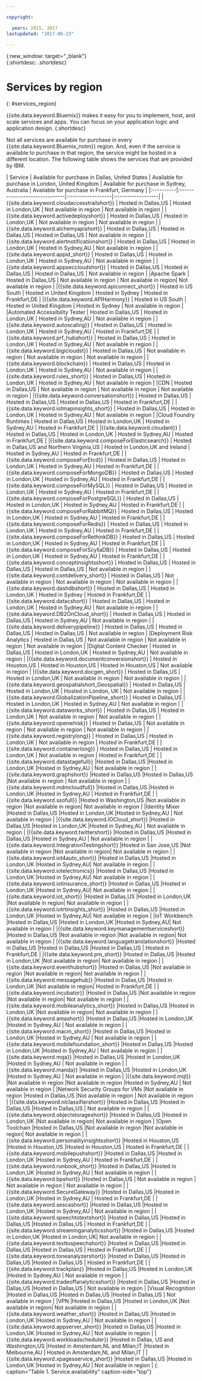 ```yaml
---

copyright:

  years: 2015, 2017
lastupdated: "2017-06-23"

---
```


{:new_window: target="_blank"}  
{:shortdesc: .shortdesc}


# Services by region
{: #services_region}

{{site.data.keyword.Bluemix}} makes it easy for you to implement, host, and scale services and apps. You can focus on your application logic and application design. 
{:shortdesc}

Not all services are available for purchase in every {{site.data.keyword.Bluemix_notm}} region. And, even if the service is available to purchase in that region, the service might be hosted in a different location. The following table shows the services that are provided by IBM.



| Service | Available for purchase in Dallas, United States | Available for purchase in London, United Kingdom | Available for purchase in Sydney, Australia | Available for purchase in Frankfurt, Germany |
|:----------|:------------------------------|:------------------|:------------------|
|{{site.data.keyword.cloudaccesstrailshort}} | Hosted in Dallas,US | Hosted in London,UK | Not available in region | Not available in region |
|{{site.data.keyword.activedeployshort}} | Hosted in Dallas,US | Hosted in London,UK | Not available in region | Not available in region |
|{{site.data.keyword.alchemyapishort}} | Hosted in Dallas,US | Hosted in Dallas,US | Hosted in Dallas,US | Not available in region |
|{{site.data.keyword.alertnotificationshort}}	| Hosted in Dallas,US	| Hosted in London,UK	| Hosted in Sydney,AU | Not available in region |
|{{site.data.keyword.appid_short}} | Hosted in Dallas,US | Hosted in London,UK | Hosted in Sydney,AU | Not available in region |
|{{site.data.keyword.appseccloudshort}} | Hosted in Dallas,US | Hosted in Dallas,US | Hosted in Dallas,US | Not available in region |
|Apache Spark | Hosted in Dallas,US | Not available in region | Not available in region| Not available in region |
|{{site.data.keyword.apiconnect_short}} | Hosted in US South | Hosted in United Kingdom | Hosted in Sydney | Hosted in Frankfurt,DE |
|{{site.data.keyword.APIHarmony}} | Hosted in US South | Hosted in United Kingdom | Hosted in Sydney | Not available in region |
|Automated Accessibility Tester | Hosted in Dallas,US | Hosted in London,UK | Hosted in Sydney,AU | Not available in region |
|{{site.data.keyword.autoscaling}} | Hosted in Dallas,US | Hosted in London,UK | Hosted in Sydney,AU | Hosted in Frankfurt,DE |
|{{site.data.keyword.prf_hubshort}}	| Hosted in Dallas,US | Hosted in London,UK | Hosted in Sydney,AU | Not available in region |
|{{site.data.keyword.bigicloudst}} | Hosted in Dallas,US | Not available in region | Not available in region | Not available in region |
|{{site.data.keyword.blockchain}} | Hosted in Dallas,US | Hosted in London,UK | Hosted in Sydney,AU | Not available in region |
|{{site.data.keyword.rules_short}} | Hosted in Dallas,US | Hosted in London,UK | Hosted in Sydney,AU | Not available in region |
|CDN | Hosted in Dallas,US | Not available in region | Not available in region | Not available in region |
|{{site.data.keyword.conversationshort}} | Hosted in Dallas,US | Hosted in Dallas,US | Hosted in Dallas,US | Hosted in Frankfurt,DE |
|{{site.data.keyword.iotmapinsights_short}} | Hosted in Dallas,US | Hosted in London,UK | Hosted in Sydney,AU | Not available in region |
|Cloud Foundry Runtimes | Hosted in Dallas,US | Hosted in London,UK | Hosted in Sydney,AU | Hosted in Frankfurt,DE |
|{{site.data.keyword.cloudant}} | Hosted in Dallas,US | Hosted in London,UK | Hosted in Sydney,AU | Hosted in Frankfurt,DE |
|{{site.data.keyword.composeForElasticsearch}} | Hosted in Dallas,US and Northern Virginia,US | Hosted in London,UK and Ireland | Hosted in Sydney,AU | Hosted in Frankfurt,DE |
|{{site.data.keyword.composeForEtcd}}	| Hosted in Dallas,US	| Hosted in London,UK	| Hosted in Sydney,AU | Hosted in Frankfurt,DE |
|{{site.data.keyword.composeForMongoDB}} | Hosted in Dallas,US | Hosted in London,UK | Hosted in Sydney,AU | Hosted in Frankfurt,DE |
|{{site.data.keyword.composeForMySQL}} | Hosted in Dallas,US | Hosted in London,UK | Hosted in Sydney,AU | Hosted in Frankfurt,DE |
|{{site.data.keyword.composeForPostgreSQL}} | Hosted in Dallas,US | Hosted in London,UK | Hosted in Sydney,AU | Hosted in Frankfurt,DE |
|{{site.data.keyword.composeForRabbitMQ}}	| Hosted in Dallas,US	| Hosted in London,UK | Hosted in Sydney,AU | Hosted in Frankfurt,DE |
|{{site.data.keyword.composeForRedis}} | Hosted in Dallas,US	| Hosted in London,UK | Hosted in Sydney,AU | Hosted in Frankfurt,DE |
|{{site.data.keyword.composeForRethinkDB}} | Hosted in Dallas,US | Hosted in London,UK | Hosted in Sydney,AU | Hosted in Frankfurt,DE |
|{{site.data.keyword.composeForScyllaDB}} | Hosted in Dallas,US | Hosted in London,UK | Hosted in Sydney,AU | Hosted in Frankfurt,DE |
|{{site.data.keyword.conceptinsightsshort}}	| Hosted in Dallas,US	| Hosted in Dallas,US	| Hosted in Dallas,US | Not available in region |
|{{site.data.keyword.contdelivery_short}} | Hosted in Dallas,US | Not available in region | Not available in region | Not available in region |
|{{site.data.keyword.dashdbshort}} | Hosted in Dallas,US | Hosted in London,UK | Hosted in Sydney | Hosted in Frankfurt,DE |
|{{site.data.keyword.datacshort}}	| Hosted in Dallas,US	| Hosted in London,UK	| Hosted in Sydney,AU | Not available in region |
|{{site.data.keyword.DB2OnCloud_short}}	| Hosted in Dallas,US	| Hosted in Dallas,US	| Hosted in Sydney,AU | Not available in region |
|{{site.data.keyword.deliverypipeline}}	| Hosted in Dallas,US | Hosted in Dallas,US	| Hosted in Dallas,US | Not available in region |
|Deployment Risk Analytics | Hosted in Dallas,US | Not available in region | Not available in region | Not available in region |
|Digital Content Checker | Hosted in Dallas,US | Hosted in London,UK | Hosted in Sydney,AU | Not available in region |
|{{site.data.keyword.documentconversionshort}} | Hosted in Houston,US	| Hosted in Houston,US	| Hosted in Houston,US | Not available in region |
|{{site.data.keyword.docgen_short}}	| Hosted in Dallas,US	| Hosted in London,UK	| Not available in region | Not available in region |
|{{site.data.keyword.geospatialshort_Geospatial}}	| Hosted in Dallas,US	| Hosted in London,UK	| Hosted in London, UK | Not available in region |
|{{site.data.keyword.GlobalizationPipeline_short}}	| Hosted in Dallas,US	| Hosted in London,UK	| Hosted in Sydney,AU | Not available in region |
|{{site.data.keyword.dataworks_short}} | Hosted in Dallas,US | Hosted in London,UK | Not available in region | Not available in region |
|{{site.data.keyword.openwhisk}} | Hosted in Dallas,US | Not available in region | Not available in region | Not available in region |
|{{site.data.keyword.registrylong}} | Hosted in Dallas,US | Hosted in London,UK | Not available in region | Hosted in Frankfurt,DE |
|{{site.data.keyword.containerlong}} | Hosted in Dallas,US | Hosted in London,UK | Not available in region | Hosted in Frankfurt,DE |
|{{site.data.keyword.datastagefull}}		|Hosted in Dallas,US		|Hosted in London,UK		|Hosted in Sydney,AU | Not available in region |
|{{site.data.keyword.graphshort}}       |Hosted in Dallas,US		|Hosted in Dallas,US		|Not available in region | Not available in region |
|{{site.data.keyword.mdmcloudfull}}		|Hosted in Dallas,US		|Hosted in London,UK		|Hosted in Sydney,AU | Hosted in Frankfurt,DE |
|{{site.data.keyword.ssofull}}			|Hosted in Washington,US		|Not available in region		|Not available in region| Not available in region |
|Identity Mixer		|Hosted in Dallas,US		|Hosted in London,UK		|Hosted in Sydney,AU | Not available in region |
|{{site.data.keyword.IOCloud_short}}		|Hosted in Dallas,US		|Hosted in London,UK		|Hosted in Sydney,AU | Not available in region |
|{{site.data.keyword.twittershort}}		|Hosted in Dallas,US		|Hosted in Dallas,US		|Hosted in Sydney,AU | Not available in region |
|{{site.data.keyword.IntegrationTestingshort}}	|Hosted in San Jose,US		|Not available in region		|Not available in region| Not available in region |
|{{site.data.keyword.iot4auto_short}}		|Hosted in Dallas,US		|Hosted in London,UK		|Hosted in Sydney,AU| Not available in region |
|{{site.data.keyword.iotelectronics}}		|Hosted in Dallas,US		|Hosted in London,UK		|Hosted in Sydney,AU| Not available in region |
|{{site.data.keyword.iotinsurance_short}}		|Hosted in Dallas,US		|Hosted in London,UK		|Hosted in Sydney,AU| Not available in region |
|{{site.data.keyword.iot_short}}		|Hosted in Dallas,US		|Hosted in London,UK		|Not available in region| Not available in region |
|{{site.data.keyword.iotrtinsights_short}}		|Hosted in Dallas,US		|Hosted in London,UK		|Hosted in Sydney,AU| Not available in region |
|IoT Workbench		|Hosted in Dallas,US		|Hosted in London,UK		|Hosted in Sydney,AU| Not available in region |
|{{site.data.keyword.keymanagementserviceshort}}	|Hosted in Dallas,US		|Not available in region		|Not available in region| Not available in region |
|{{site.data.keyword.languagetranslationshort}}	|Hosted in Dallas,US		|Hosted in Dallas,US		|Hosted in Dallas,US | Hosted in Frankfurt,DE |
|{{site.data.keyword.pm_short}}   |Hosted in Dallas,US		|Hosted in London,UK		|Not available in region| Not available in region |
|{{site.data.keyword.eventhubshort}}		|Hosted in Dallas,US		|Not available in region		|Not available in region| Not available in region |
|{{site.data.keyword.messagehub}}		|Hosted in Dallas,US		|Hosted in London,UK		|Not available in region| Hosted in Frankfurt,DE |
|{{site.data.keyword.incubator}}		|Hosted in Dallas,US		|Not available in region		|Not available in region| Not available in region |
|{{site.data.keyword.mobileanalytics_short}}		|Hosted in Dallas,US		|Hosted in London,UK		|Not available in region| Not available in region |
|{{site.data.keyword.amashort}}			|Hosted in Dallas,US		|Hosted in London,UK			|Hosted in Sydney,AU | Not available in region |
|{{site.data.keyword.macm_short}}		|Hosted in Dallas,US		|Hosted in London,UK			|Hosted in Sydney,AU | Not available in region |
|{{site.data.keyword.mobilefoundation_short}}			|Hosted in Dallas,US		|Hosted in London,UK			|Hosted in Sydney,AU | Not available in region |
|{{site.data.keyword.mqa}}			|Hosted in Dallas,US		|Hosted in London,UK			|Hosted in Sydney,AU | Not available in region |
|{{site.data.keyword.manda}}			|Hosted in Dallas,US		|Hosted in London,UK		|Hosted in Sydney,AU | Not available in region |
|{{site.data.keyword.mql}}			|Not available in region		|Not available in region		|Hosted in Sydney,AU | Not available in region |
|Network Security Groups for VMs 	|Not available in region		|Hosted in Dallas,US		|Not available in region | Not available in region |
|{{site.data.keyword.nlclassifiershort}} 	|Hosted in Dallas,US		|Hosted in Dallas,US		|Hosted in Dallas,US | Not available in region |
|{{site.data.keyword.objectstorageshort}}	|Hosted in Dallas,US		|Hosted in London,UK		|Not available in region| Not available in region |
|Open Toolchain			|Hosted in Dallas,US		|Not available in region		|Not available in region| Not available in region |
|{{site.data.keyword.personalityinsightsshort}}	|Hosted in Houston,US		|Hosted in Houston,US		|Hosted in Houston,US | Hosted in Frankfurt,DE |
|{{site.data.keyword.mobilepushshort}}				|Hosted in Dallas,US		|Hosted in London,UK			|Hosted in Sydney,AU | Hosted in Frankfurt,DE |
|{{site.data.keyword.runbook_short}}				|Hosted in Dallas,US		|Hosted in London,UK			|Hosted in Sydney,AU | Not available in region |
|{{site.data.keyword.bpshort}}				|Hosted in Dallas,US		| Not available in region | Not available in region | Not available in region |
|{{site.data.keyword.SecureGateway}}		|Hosted in Dallas,US		|Hosted in London,UK		|Hosted in Sydney,AU | Hosted in Frankfurt,DE |
|{{site.data.keyword.sescashort}}		|Hosted in Dallas,US		|Hosted in London,UK		|Hosted in Sydney,AU | Not available in region |
|{{site.data.keyword.speechtotextshort}}	|Hosted in Dallas,US		|Hosted in Dallas,US		|Hosted in Dallas,US | Hosted in Frankfurt,DE |
|{{site.data.keyword.streaminganalyticsshort}}	|Hosted in Dallas,US		|Hosted in London,UK		|Hosted in London,UK| Not available in region |
|{{site.data.keyword.texttospeechshort}} 	|Hosted in Dallas,US		|Hosted in Dallas,US		|Hosted in Dallas,US | Hosted in Frankfurt,DE |
|{{site.data.keyword.toneanalyzershort}} 	|Hosted in Dallas,US		|Hosted in Dallas,US		|Hosted in Dallas,US | Hosted in Frankfurt,DE |
|{{site.data.keyword.trackplan}}		|Hosted in Dallas,US		|Hosted in London,UK		|Hosted in Sydney,AU | Not available in region |
|{{site.data.keyword.tradeoffanalyticsshort}}	|Hosted in Dallas,US		|Hosted in Dallas,US		|Hosted in Dallas,US | Not available in region |
|Visual Recognition	|Hosted in Dallas,US		|Hosted in Dallas,US		|Hosted in Dallas,US | Not available in region |
|VPN			|Hosted in Dallas,US		|Hosted in London,UK		|Not available in region| Not available in region |
|{{site.data.keyword.weather_short}}		|Hosted in Dallas,US		|Hosted in London,UK		|Hosted in Sydney,AU | Not available in region |
|{{site.data.keyword.appserver_short}}	|Hosted in Dallas,US		|Hosted in London,UK		|Hosted in Sydney,AU | Not available in region |
|{{site.data.keyword.workloadscheduler}}	|Hosted in Dallas, US and Washington,US		|Hosted in Amsterdam,NL and Milan,IT		|Hosted in Melbourne,AU | Hosted in Amsterdam,NL and Milan,IT |
|{{site.data.keyword.xpagesservice_short}}	|Hosted in Dallas,US		|Hosted in London,UK		|Hosted in Sydney,AU | Not available in region |
{: caption="Table 1. Service availability" caption-side="top"}

